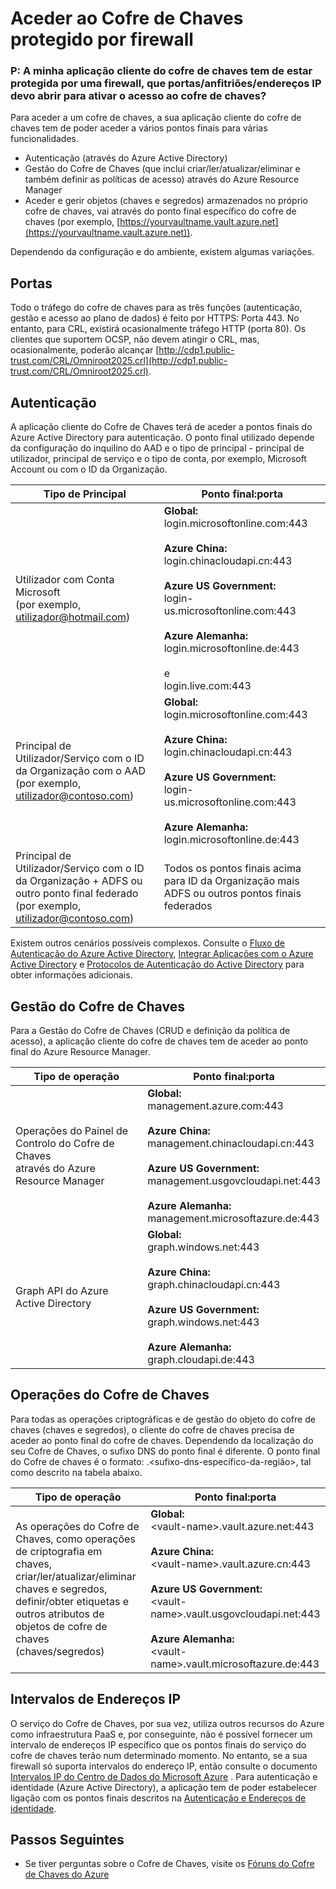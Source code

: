 <properties
    pageTitle="Aceder ao Cofre de Chaves protegido por firewall | Microsoft Azure"
    description="Saiba como aceder ao Cofre de Chaves de acesso a partir de uma aplicação protegida por uma firewall"
    services="key-vault"
    documentationCenter=""
    authors="amitbapat"
    manager="mbaldwin"
    tags="azure-resource-manager"/>

<tags
    ms.service="key-vault"
    ms.workload="identity"
    ms.tgt_pltfrm="na"
    ms.devlang="na"
    ms.topic="hero-article"
    ms.date="09/13/2016"
    ms.author="ambapat"/>


# Aceder ao Cofre de Chaves protegido por firewall
### P: A minha aplicação cliente do cofre de chaves tem de estar protegida por uma firewall, que portas/anfitriões/endereços IP devo abrir para ativar o acesso ao cofre de chaves?

Para aceder a um cofre de chaves, a sua aplicação cliente do cofre de chaves tem de poder aceder a vários pontos finais para várias funcionalidades.

- Autenticação (através do Azure Active Directory)
- Gestão do Cofre de Chaves (que inclui criar/ler/atualizar/eliminar e também definir as políticas de acesso) através do Azure Resource Manager
- Aceder e gerir objetos (chaves e segredos) armazenados no próprio cofre de chaves, vai através do ponto final específico do cofre de chaves (por exemplo, [https://yourvaultname.vault.azure.net](https://yourvaultname.vault.azure.net)).  

Dependendo da configuração e do ambiente, existem algumas variações.   

## Portas

Todo o tráfego do cofre de chaves para as três funções (autenticação, gestão e acesso ao plano de dados) é feito por HTTPS: Porta 443. No entanto, para CRL, existirá ocasionalmente tráfego HTTP (porta 80). Os clientes que suportem OCSP, não devem atingir o CRL, mas, ocasionalmente, poderão alcançar [http://cdp1.public-trust.com/CRL/Omniroot2025.crl](http://cdp1.public-trust.com/CRL/Omniroot2025.crl).  

## Autenticação

A aplicação cliente do Cofre de Chaves terá de aceder a pontos finais do Azure Active Directory para autenticação. O ponto final utilizado depende da configuração do inquilino do AAD e o tipo de principal - principal de utilizador, principal de serviço e o tipo de conta, por exemplo, Microsoft Account ou com o ID da Organização.  

| Tipo de Principal | Ponto final:porta |
|----------------|---------------|
| Utilizador com Conta Microsoft<br> (por exemplo, utilizador@hotmail.com) | **Global:**<br> login.microsoftonline.com:443<br><br> **Azure China:**<br> login.chinacloudapi.cn:443<br><br>**Azure US Government:**<br> login-us.microsoftonline.com:443<br><br>**Azure Alemanha:**<br> login.microsoftonline.de:443<br><br> e <br>login.live.com:443   |
| Principal de Utilizador/Serviço com o ID da Organização com o AAD (por exemplo, utilizador@contoso.com) | **Global:**<br> login.microsoftonline.com:443<br><br> **Azure China:**<br> login.chinacloudapi.cn:443<br><br>**Azure US Government:**<br> login-us.microsoftonline.com:443<br><br>**Azure Alemanha:**<br> login.microsoftonline.de:443 |
| Principal de Utilizador/Serviço com o ID da Organização + ADFS ou outro ponto final federado (por exemplo, utilizador@contoso.com) | Todos os pontos finais acima para ID da Organização mais ADFS ou outros pontos finais federados |

Existem outros cenários possíveis complexos. Consulte o [Fluxo de Autenticação do Azure Active Directory](/documentation/articles/active-directory-authentication-scenarios/), [Integrar Aplicações com o Azure Active Directory](/documentation/articles/active-directory-integrating-applications/) e [Protocolos de Autenticação do Active Directory](https://msdn.microsoft.com/library/azure/dn151124.aspx) para obter informações adicionais.  

## Gestão do Cofre de Chaves

Para a Gestão do Cofre de Chaves (CRUD e definição da política de acesso), a aplicação cliente do cofre de chaves tem de aceder ao ponto final do Azure Resource Manager.  

| Tipo de operação | Ponto final:porta |
|----------------|---------------|
| Operações do Painel de Controlo do Cofre de Chaves<br> através do Azure Resource Manager | **Global:**<br> management.azure.com:443<br><br> **Azure China:**<br> management.chinacloudapi.cn:443<br><br> **Azure US Government:**<br> management.usgovcloudapi.net:443<br><br> **Azure Alemanha:**<br> management.microsoftazure.de:443 |
| Graph API do Azure Active Directory | **Global:**<br> graph.windows.net:443<br><br> **Azure China:**<br> graph.chinacloudapi.cn:443<br><br> **Azure US Government:**<br> graph.windows.net:443<br><br> **Azure Alemanha:**<br> graph.cloudapi.de:443 |

## Operações do Cofre de Chaves

Para todas as operações criptográficas e de gestão do objeto do cofre de chaves (chaves e segredos), o cliente do cofre de chaves precisa de aceder ao ponto final do cofre de chaves. Dependendo da localização do seu Cofre de Chaves, o sufixo DNS do ponto final é diferente. O ponto final do Cofre de chaves é o formato: <nome-do-cofre>.<sufixo-dns-específico-da-região>, tal como descrito na tabela abaixo.  

| Tipo de operação | Ponto final:porta |
|----------------|---------------|
| As operações do Cofre de Chaves, como operações de criptografia em chaves, criar/ler/atualizar/eliminar chaves e segredos, definir/obter etiquetas e outros atributos de objetos de cofre de chaves (chaves/segredos)     | **Global:**<br> &lt;vault-name&gt;.vault.azure.net:443<br><br> **Azure China:**<br> &lt;vault-name&gt;.vault.azure.cn:443<br><br> **Azure US Government:**<br> &lt;vault-name&gt;.vault.usgovcloudapi.net:443<br><br> **Azure Alemanha:**<br> &lt;vault-name&gt;.vault.microsoftazure.de:443 |

## Intervalos de Endereços IP

O serviço do Cofre de Chaves, por sua vez, utiliza outros recursos do Azure como infraestrutura PaaS e, por conseguinte, não é possível fornecer um intervalo de endereços IP específico que os pontos finais do serviço do cofre de chaves terão num determinado momento. No entanto, se a sua firewall só suporta intervalos do endereço IP, então consulte o documento [Intervalos IP do Centro de Dados do Microsoft Azure](https://www.microsoft.com/download/details.aspx?id=41653) .   Para autenticação e identidade (Azure Active Directory), a aplicação tem de poder estabelecer ligação com os pontos finais descritos na [Autenticação e Endereços de identidade](https://support.office.com/article/Office-365-URLs-and-IP-address-ranges-8548a211-3fe7-47cb-abb1-355ea5aa88a2).

## Passos Seguintes

- Se tiver perguntas sobre o Cofre de Chaves, visite os [Fóruns do Cofre de Chaves do Azure](https://social.msdn.microsoft.com/forums/azure/home?forum=AzureKeyVault)



<!--HONumber=Sep16_HO3-->



